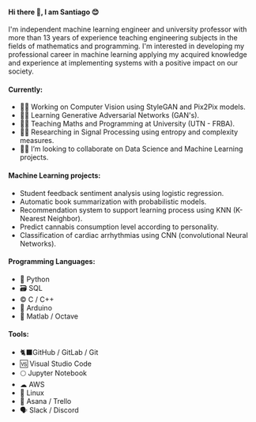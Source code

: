 #### Hi there 👋, I am Santiago 😊

I'm independent machine learning engineer and university professor with more than 13 years of experience teaching engineering subjects in the fields of mathematics and programming. I'm interested in developing my professional career in machine learning applying my acquired knowledge and experience at implementing systems with a positive impact on our society.

#### Currently:

- 👨‍💻 Working on Computer Vision using StyleGAN and Pix2Pix models.
- 👨‍🎓 Learning Generative Adversarial Networks (GAN's).  
- 👨‍🏫 Teaching Maths and Programming at University (UTN - FRBA).
- 👨‍🔬 Researching in Signal Processing using entropy and complexity measures.
- 🕵️‍♂️ I’m looking to collaborate on Data Science and Machine Learning projects.


#### Machine Learning projects:

- Student feedback sentiment analysis using logistic regression.
- Automatic book summarization with probabilistic models.
- Recommendation system to support learning process using KNN (K-Nearest Neighbor).
- Predict cannabis consumption level according to personality.
- Classification of cardiac arrhythmias using CNN (convolutional Neural Networks).


#### Programming Languages: 

- 🐍 Python 
- 🗃️ SQL
- © C / C++
- 🤖 Arduino
- 📐 Matlab / Octave


#### Tools:

- 🐈‍⬛GitHub / GitLab / Git
- 🆚 Visual Studio Code
- 🌕 Jupyter Notebook
- ☁ AWS
- 🐧 Linux
- 📅 Asana / Trello
- 🗣️ Slack / Discord
